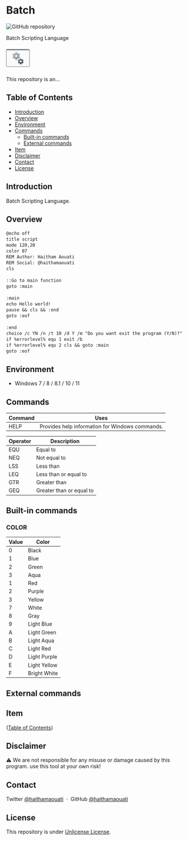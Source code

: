 # Batch

![GitHub repository](https://img.shields.io/badge/haithamaouati-Batch-blue?style=flat-square&logo=github)

Batch Scripting Language

![GitHub Logo](https://github.com/haithamaouati/Batch/blob/main/logo_64x64.png)

This repository is an...

## Table of Contents

- [Introduction](#introduction)
- [Overview](#overview)
- [Environment](#environment)
- [Commands](#commands)
  - [Built-in commands](#built-in-commands)
  - [External commands](#external-commands)
- [Item](#item)
- [Disclaimer](#disclaimer)
- [Contact](#contact)
- [License](#license)

## Introduction

Batch Scripting Language.

## Overview

```batch
@echo off
title script
mode 120,20
color 07
REM Author: Haitham Aouati
REM Social: @haithamaouati
cls

::Go to main function
goto :main

:main
echo Hello world!
pause && cls && :end
goto :eof

:end
choice /c YN /n /t 10 /d Y /m "Do you want exit the program (Y/N)?"
if %errorlevel% equ 1 exit /b
if %errorlevel% equ 2 cls && goto :main
goto :eof
```

## Environment

- Windows 7 / 8 / 8.1 / 10 / 11

## Commands

Command|Uses
----|----
HELP|Provides help information for Windows commands.

Operator | Description
----|----
EQU|Equal to
NEQ|Not equal to
LSS|Less than
LEQ|Less than or equal to
GTR|Greater than
GEQ|Greater than or equal to

## Built-in commands

### COLOR

Value | Color
----|----
0|Black
1|Blue
2|Green
3|Aqua
1|Red
2|Purple
3|Yellow
7|White
8|Gray
9|Light Blue
A|Light Green
B|Light Aqua
C|Light Red
D|Light Purple
E|Light Yellow
F|Bright White

## External commands

## Item

([Table of Contents](#table-of-contents))

## Disclaimer

:warning: We are not responsible for any misuse or damage caused by this program. use this tool at your own risk!

## Contact

Twitter [@haithamaouati](https://twitter.com/haithamaouati)
&nbsp;&middot;&nbsp;
GitHub [@haithamaouati](https://github.com/haithamaouati)

## License

This repository is under [Unlicense License](https://github.com/haithamaouati/Batch/blob/main/LICENSE).
